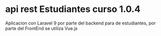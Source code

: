 # api rest Estudiantes curso 1.0.4
Aplicacion con Laravel 9 por parte del backend para de estudiantes, por parte del FrontEnd se utiliza Vue.js
